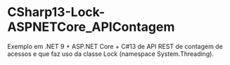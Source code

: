 # CSharp13-Lock-ASPNETCore_APIContagem
Exemplo em .NET 9 + ASP.NET Core + C#13 de API REST de contagem de acessos e que faz uso da classe Lock (namespace System.Threading).

